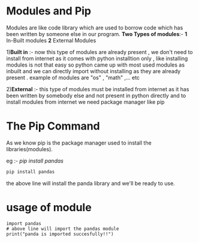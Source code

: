 # Modules and Pip
Modules are like code library which are used to borrow code which has been written by someone else in our program.
**Two Types of modules**:- **1** In-Built modules
                           **2** External Modules

1)**Built in** :- now this type of modules are already present , we don't need to install from internet as it comes with python installtion only , like installing modules is not that easy so python came up with most used modules as inbuilt and we can directly import without installing as they are already present . example of modules are "os" , "math" ,... etc

2)**External** :- this type of modules must be installed from internet as it has been written by somebody else and not present in python directly and to install modules from internet we need package manager like pip


# The Pip Command

As we know pip is the package manager used to install the libraries(modules).

eg :- 
*pip install pandas*

```bash
pip install pandas
```
the above line will install the panda library and we'll be ready to use.

# usage of module
```
import pandas
# above line will import the pandas module
print("panda is imported succesfully!!")
```
